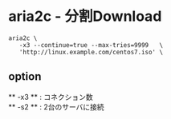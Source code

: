 # aria2c - 分割Download


```
aria2c \
   -x3 --continue=true --max-tries=9999   \
   'http://linux.example.com/centos7.iso' \
```

## option

** -x3 ** : コネクション数    
** -s2 ** : 2台のサーバに接続
